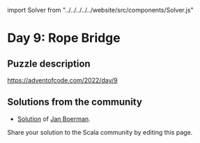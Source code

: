 import Solver from "../../../../../website/src/components/Solver.js"

# Day 9: Rope Bridge

## Puzzle description

https://adventofcode.com/2022/day/9

## Solutions from the community

- [Solution](https://github.com/Jannyboy11/AdventOfCode2022/blob/master/src/main/scala/day09/Day09.scala) of [Jan Boerman](https://twitter.com/JanBoerman95).

Share your solution to the Scala community by editing this page.